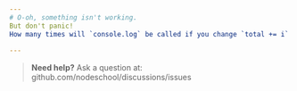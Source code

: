 ```yaml
---
# O-oh, something isn't working.
But don't panic!
How many times will `console.log` be called if you change `total += i` to `console.log(i)`? Just a reminder: task assumes you went with 10 of iterations.
  
---
```


> **Need help?** Ask a question at: github.com/nodeschool/discussions/issues
